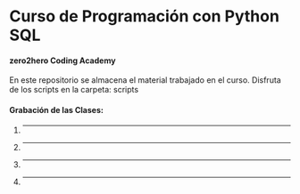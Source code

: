 # Curso de Programación con Python SQL 
#### zero2hero Coding Academy 

En este repositorio se almacena el material trabajado en el curso.
Disfruta de los scripts en la carpeta: scripts

#### Grabación de las Clases:
1. ---
2. ---
3. --- 
4. ---